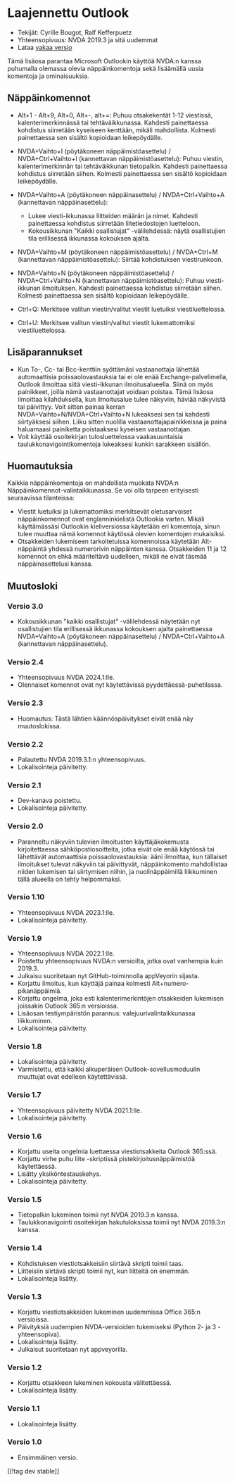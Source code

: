 # Laajennettu Outlook #

* Tekijät: Cyrille Bougot, Ralf Kefferpuetz
* Yhteensopivuus: NVDA 2019.3 ja sitä uudemmat
* Lataa [vakaa versio][1]

Tämä lisäosa parantaa Microsoft Outlookin käyttöä NVDA:n kanssa puhumalla
olemassa olevia näppäinkomentoja sekä lisäämällä uusia komentoja ja
ominaisuuksia.

## Näppäinkomennot

* Alt+1 - Alt+9, Alt+0, Alt+-, alt+=: Puhuu otsakekentät 1-12 viestissä,
  kalenterimerkinnässä tai tehtäväikkunassa. Kahdesti painettaessa kohdistus
  siirretään kyseiseen kenttään, mikäli mahdollista. Kolmesti painettaessa
  sen sisältö kopioidaan leikepöydälle.
* NVDA+Vaihto+I (pöytäkoneen näppäimistöasettelu) / NVDA+Ctrl+Vaihto+I
  (kannettavan näppäimistöasettelu): Puhuu viestin, kalenterimerkinnän tai
  tehtäväikkunan tietopalkin. Kahdesti painettaessa kohdistus siirretään
  siihen. Kolmesti painettaessa sen sisältö kopioidaan leikepöydälle.
* NVDA+Vaihto+A (pöytäkoneen näppäinasettelu) / NVDA+Ctrl+Vaihto+A
  (kannettavan näppäinasettelu):
  
    * Lukee viesti-ikkunassa liitteiden määrän ja nimet. Kahdesti
      painettaessa kohdistus siirretään liitetiedostojen luetteloon.
    * Kokousikkunan "Kaikki osallistujat" -välilehdessä: näytä osallistujien
      tila erillisessä ikkunassa kokouksen ajalta.

* NVDA+Vaihto+M (pöytäkoneen näppäimistöasettelu) / NVDA+Ctrl+M (kannettavan
  näppäimistöasettelu): Siirtää kohdistuksen viestirunkoon.
* NVDA+Vaihto+N (pöytäkoneen näppäimistöasettelu) / NVDA+Ctrl+Vaihto+N
  (kannettavan näppäimistöasettelu): Puhuu viesti-ikkunan
  ilmoituksen. Kahdesti painettaessa kohdistus siirretään siihen. Kolmesti
  painettaessa sen sisältö kopioidaan leikepöydälle.
* Ctrl+Q: Merkitsee valitun viestin/valitut viestit luetuiksi
  viestiluettelossa.
* Ctrl+U: Merkitsee valitun viestin/valitut viestit lukemattomiksi
  viestiluettelossa.

## Lisäparannukset

* Kun To-, Cc- tai Bcc-kenttiin syöttämäsi vastaanottaja lähettää
  automaattisia poissaolovastauksia tai ei ole enää Exchange-palvelimella,
  Outlook ilmoittaa siitä viesti-ikkunan ilmoitusalueella. Siinä on myös
  painikkeet, joilla nämä vastaanottajat voidaan poistaa. Tämä lisäosa
  ilmoittaa kilahduksella, kun ilmoitusalue tulee näkyviin, häviää näkyvistä
  tai päivittyy. Voit sitten painaa kerran NVDA+Vaihto+N/NVDA+Ctrl+Vaihto+N
  lukeaksesi sen tai kahdesti siirtyäksesi siihen. Liiku sitten nuolilla
  vastaanottajapainikkeissa ja paina haluamaasi painiketta poistaaksesi
  kyseisen vastaanottajan.
* Voit käyttää osoitekirjan tulosluettelossa vaakasuuntaisia
  taulukkonavigointikomentoja lukeaksesi kunkin sarakkeen sisällön.
  
## Huomautuksia

Kaikkia näppäinkomentoja on mahdollista muokata NVDA:n
Näppäinkomennot-valintaikkunassa. Se voi olla tarpeen erityisesti
seuraavissa tilanteissa:

* Viestit luetuiksi ja lukemattomiksi merkitsevät oletusarvoiset
  näppäinkomennot ovat englanninkielistä Outlookia varten. Mikäli
  käyttämässäsi Outlookin kieliversiossa käytetään eri komentoja, sinun
  tulee muuttaa nämä komennot käytössä olevien komentojen mukaisiksi.
* Otsakkeiden lukemiseen tarkoitetuissa komennoissa käytetään Alt-näppäintä
  yhdessä numerorivin näppäinten kanssa. Otsakkeiden 11 ja 12 komennot on
  ehkä määriteltävä uudelleen, mikäli ne eivät täsmää näppäinasettelusi
  kanssa.

## Muutosloki

### Versio 3.0

* Kokousikkunan "kaikki osallistujat" -välilehdessä näytetään nyt
  osallistujien tila erillisessä ikkunassa kokouksen ajalta painettaessa
  NVDA+Vaihto+A (pöytäkoneen näppäinasettelu) / NVDA+Ctrl+Vaihto+A
  (kannettavan näppäinasettelu).

### Versio 2.4

* Yhteensopivuus NVDA 2024.1:lle.
* Olennaiset komennot ovat nyt käytettävissä pyydettäessä-puhetilassa.

### Versio 2.3

* Huomautus: Tästä lähtien käännöspäivitykset eivät enää näy muutoslokissa.

### Versio 2.2

* Palautettu NVDA 2019.3.1:n yhteensopivuus.
* Lokalisointeja päivitetty.

### Versio 2.1

* Dev-kanava poistettu.
* Lokalisointeja päivitetty.

### Versio 2.0

* Paranneltu näkyviin tulevien ilmoitusten käyttäjäkokemusta kirjoitettaessa
  sähköpostiosoitteita, jotka eivät ole enää käytössä tai lähettävät
  automaattisia poissaolovastauksia: ääni ilmoittaa, kun tällaiset
  ilmoitukset tulevat näkyviin tai päivittyvät, näppäinkomento mahdollistaa
  niiden lukemisen tai siirtymisen niihin, ja nuolinäppäimillä liikkuminen
  tällä alueella on tehty helpommaksi.

### Versio 1.10

* Yhteensopivuus NVDA 2023.1:lle.
* Lokalisointeja päivitetty.

### Versio 1.9

* Yhteensopivuus NVDA 2022.1:lle.
* Poistettu yhteensopivuus NVDA:n versioilta, jotka ovat vanhempia kuin
  2019.3.
* Julkaisu suoritetaan nyt GitHub-toiminnolla appVeyorin sijasta.
* Korjattu ilmoitus, kun käyttäjä painaa kolmesti Alt+numero-pikanäppäimiä.
* Korjattu ongelma, joka esti kalenterimerkintöjen otsakkeiden lukemisen
  joissakin Outlook 365:n versioissa.
* Lisäosan testiympäristön parannus: valejuurivalintaikkunassa liikkuminen.
* Lokalisointeja päivitetty.

### Versio 1.8

* Lokalisointeja päivitetty.
* Varmistettu, että kaikki alkuperäisen Outlook-sovellusmoduulin muuttujat
  ovat edelleen käytettävissä.

### Versio 1.7

* Yhteensopivuus päivitetty NVDA 2021.1:lle.
* Lokalisointeja päivitetty.

### Versio 1.6

* Korjattu useita ongelmia luettaessa viestiotsakkeita Outlook 365:ssä.
* Korjattu virhe  puhu liite -skriptissä pistekirjoitusnäppäimistöä
  käytettäessä.
* Lisätty yksiköntestauskehys.
* Lokalisointeja päivitetty.

### Versio 1.5

* Tietopalkin lukeminen toimii nyt NVDA 2019.3:n kanssa.
* Taulukkonavigointi osoitekirjan hakutuloksissa toimii nyt NVDA 2019.3:n
  kanssa.

### Versio 1.4

* Kohdistuksen viestiotsakkeisiin siirtävä skripti toimii taas.
* Liitteisiin siirtävä skripti toimii nyt, kun liitteitä on enemmän.
* Lokalisointeja lisätty.

### Versio 1.3

* Korjattu viestiotsakkeiden lukeminen uudemmissa Office 365:n versioissa.
* Päivityksiä uudempien NVDA-versioiden tukemiseksi (Python 2- ja 3
  -yhteensopiva).
* Lokalisointeja lisätty.
* Julkaisut suoritetaan nyt appveyorilla.

### Versio 1.2

* Korjattu otsakkeen lukeminen kokousta välitettäessä.
* Lokalisointeja lisätty.

### Versio 1.1

* Lokalisointeja lisätty.

### Versio 1.0

* Ensimmäinen versio.

[[!tag dev stable]]

[1]: https://www.nvaccess.org/addonStore/legacy?file=outlookextended
